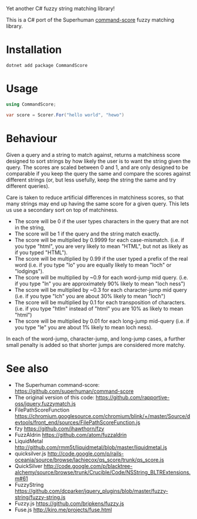 Yet another C# fuzzy string matching library!

This is a C# port of the Superhuman [command-score](https://github.com/superhuman/command-score) fuzzy matching library.

# Installation

```
dotnet add package CommandScore
```

# Usage

```csharp
using CommandScore;

var score = Scorer.For("hello world", "hewo")

```

# Behaviour

Given a query and a string to match against, returns a matchiness score designed to sort strings by how likely the user is to want the string given the query. The scores are scaled between 0 and 1, and are only designed to be comparable if you keep the query the same and compare the scores against different strings (or, but less usefully, keep the string the same and try different queries).

Care is taken to reduce artificial differences in matchiness scores, so that many strings may end up having the same score for a given query. This lets us use a secondary sort on top of matchiness.

* The score will be 0 if the user types characters in the query that are not in the string,
* The score will be 1 if the query and the string match exactly.
* The score will be multiplied by 0.9999 for each case-mismatch. (i.e. if you type "html", you are very likely to mean "HTML", but not as likely as if you typed "HTML").
* The score will be multiplied by 0.99 if the user typed a prefix of the real word (i.e. if you type "lo" you are equally likely to mean "loch" or "lodgings").
* The score will be multiplied by ~0.9 for each word-jump mid query. (i.e. if you type "ln" you are approximately 90% likely to mean "loch ness")
* The score will be multiplied by ~0.3 for each character-jump mid query (i.e. if you type "lch" you are about 30% likely to mean "loch")
* The score will be multiplied by 0.1 for each transposition of characters. (i.e. if you type "htlm" instead of "html" you are 10% as likely to mean "html")
* The score will be multiplied by 0.01 for each long-jump mid-query (i.e. if you type "le" you are about 1% likely to mean loch ness).

In each of the word-jump, character-jump, and long-jump cases, a further small penalty is added so that shorter jumps are considered more matchy.

# See also

* The Superhuman command-score: https://github.com/superhuman/command-score
* The original version of this code: https://github.com/rapportive-oss/jquery.fuzzymatch.js
* FilePathScoreFunction https://chromium.googlesource.com/chromium/blink/+/master/Source/devtools/front_end/sources/FilePathScoreFunction.js
* fzy            https://github.com/jhawthorn/fzy
* FuzzAldrin     https://github.com/atom/fuzzaldrin
*  LiquidMetal    http://github.com/rmm5t/liquidmetal/blob/master/liquidmetal.js
* quicksilver.js http://code.google.com/p/rails-oceania/source/browse/lachiecox/qs_score/trunk/qs_score.js
* QuickSilver    http://code.google.com/p/blacktree-alchemy/source/browse/trunk/Crucible/Code/NSString_BLTRExtensions.m#61
* FuzzyString    https://github.com/dcparker/jquery_plugins/blob/master/fuzzy-string/fuzzy-string.js
* Fuzzy.js       https://github.com/bripkens/fuzzy.js
* Fuse.js        http://kiro.me/projects/fuse.html
